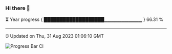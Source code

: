 ### Hi there 👋

⏳ Year progress { ███████████████████▁▁▁▁▁▁▁▁▁▁▁ } 66.31 %

---

⏰ Updated on Thu, 31 Aug 2023 01:06:10 GMT

![Progress Bar CI](https://github.com/liununu/liununu/workflows/Progress%20Bar%20CI/badge.svg)
